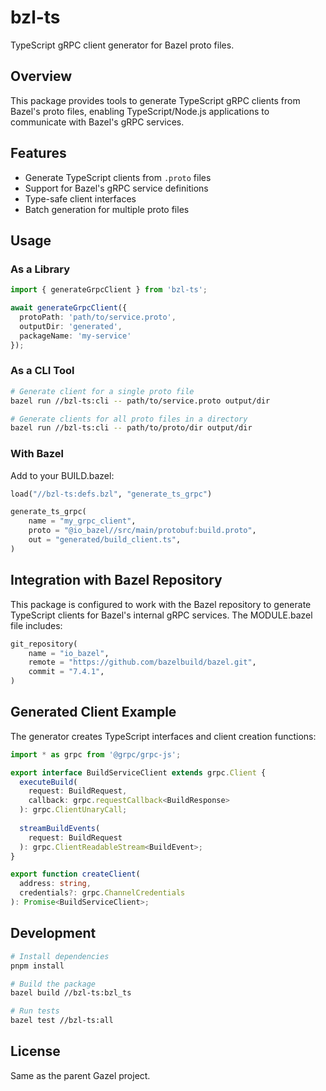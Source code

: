 # bzl-ts

TypeScript gRPC client generator for Bazel proto files.

## Overview

This package provides tools to generate TypeScript gRPC clients from Bazel's proto files, enabling TypeScript/Node.js applications to communicate with Bazel's gRPC services.

## Features

- Generate TypeScript clients from `.proto` files
- Support for Bazel's gRPC service definitions
- Type-safe client interfaces
- Batch generation for multiple proto files

## Usage

### As a Library

```typescript
import { generateGrpcClient } from 'bzl-ts';

await generateGrpcClient({
  protoPath: 'path/to/service.proto',
  outputDir: 'generated',
  packageName: 'my-service'
});
```

### As a CLI Tool

```bash
# Generate client for a single proto file
bazel run //bzl-ts:cli -- path/to/service.proto output/dir

# Generate clients for all proto files in a directory
bazel run //bzl-ts:cli -- path/to/proto/dir output/dir
```

### With Bazel

Add to your BUILD.bazel:

```python
load("//bzl-ts:defs.bzl", "generate_ts_grpc")

generate_ts_grpc(
    name = "my_grpc_client",
    proto = "@io_bazel//src/main/protobuf:build.proto",
    out = "generated/build_client.ts",
)
```

## Integration with Bazel Repository

This package is configured to work with the Bazel repository to generate TypeScript clients for Bazel's internal gRPC services. The MODULE.bazel file includes:

```python
git_repository(
    name = "io_bazel",
    remote = "https://github.com/bazelbuild/bazel.git",
    commit = "7.4.1",
)
```

## Generated Client Example

The generator creates TypeScript interfaces and client creation functions:

```typescript
import * as grpc from '@grpc/grpc-js';

export interface BuildServiceClient extends grpc.Client {
  executeBuild(
    request: BuildRequest,
    callback: grpc.requestCallback<BuildResponse>
  ): grpc.ClientUnaryCall;
  
  streamBuildEvents(
    request: BuildRequest
  ): grpc.ClientReadableStream<BuildEvent>;
}

export function createClient(
  address: string,
  credentials?: grpc.ChannelCredentials
): Promise<BuildServiceClient>;
```

## Development

```bash
# Install dependencies
pnpm install

# Build the package
bazel build //bzl-ts:bzl_ts

# Run tests
bazel test //bzl-ts:all
```

## License

Same as the parent Gazel project.
